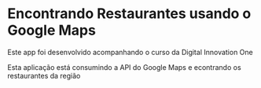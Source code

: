 <h1>Encontrando Restaurantes usando o Google Maps</h1>

<p>Este app foi desenvolvido acompanhando o curso da Digital Innovation One</p>

<p>Esta aplicação está consumindo a API do Google Maps e econtrando os restaurantes da região</p>